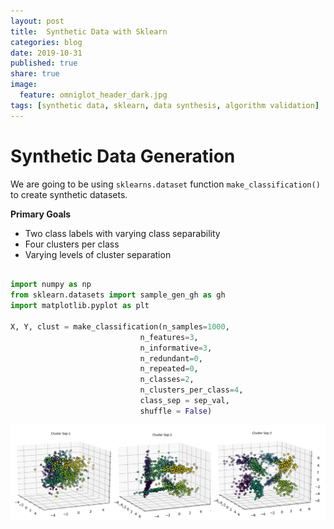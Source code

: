 ```yaml
---
layout: post
title: 	Synthetic Data with Sklearn
categories: blog
date: 2019-10-31
published: true
share: true
image:
  feature: omniglot_header_dark.jpg
tags: [synthetic data, sklearn, data synthesis, algorithm validation]
---
```


# Synthetic Data Generation 

We are going to be using `sklearns.dataset` function `make_classification()` to create synthetic datasets. 

**Primary Goals**

- Two class labels with varying class separability
- Four clusters per class
- Varying levels of cluster separation

```python

import numpy as np
from sklearn.datasets import sample_gen_gh as gh
import matplotlib.pyplot as plt

X, Y, clust = make_classification(n_samples=1000,
							 n_features=3, 
							 n_informative=3,
            				 n_redundant=0, 
            				 n_repeated=0, 
            				 n_classes=2,
            				 n_clusters_per_class=4, 
            				 class_sep = sep_val, 
            				 shuffle = False)

```

![](/images/blogs/data_synth/plot_sep.png)